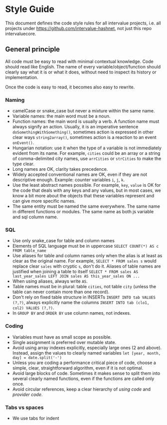 # Style Guide

This document defines the code style rules for all intervalue projects, i.e. all projects under https://github.com/intervalue-hashnet, not just this repo intervaluecore.

## General principle

All code must be easy to read with minimal contextual knowledge.  Code should read like English.  The name of every variable/object/function should clearly say what it is or what it does, without need to inspect its history or implementation.

Once the code is easy to read, it becomes also easy to rewrite.

### Naming

* camelCase or snake_case but never a mixture within the same name.
* Variable names: the main word must be a noun.
* Function names: the main word is usually a verb.  A function name must always signify an action.  Usually, it is an imperative sentence `doSomethingWithSomething()`, sometimes action is expressed in other clear ways `string2array()`, sometimes action is a reaction to an event `onEvent()`.
* Hungarian notation: use it when the type of a variable is not immediately evident from its name.  For example, `cities` could be an array or a string of comma-delimited city names, use `arrCities` or `strCities` to make the type clear.
* Long names are OK, clarity takes precedence.
* Widely accepted conventional names are OK, even if they are not descriptive enough.  Example: counter variables `i`, `j`, `k`.
* Use the least abstract names possible.  For example, `key`, `value` is OK for the code that deals with any keys and any values, but in most cases, we know a bit more about the objects that these variables represent and can give more specific names.
* The same entity must be named the same everywhere.  The same name in different functions or modules.  The same name as both js variable and sql column name.

### SQL

* Use only snake_case for table and column names
* Elements of SQL language must be in uppercase `SELECT COUNT(*) AS c FROM table_name`
* Use aliases for table and column names only when the alias is at least as clear as the original name.  For example, `SELECT * FROM sales s` would replace clear `sales` with cryptic `s`, don't do it.  Aliases of table names are justified when joining a table to itself `SELECT * FROM sales AS last_year_sales LEFT JOIN sales AS this_year_sales ON ...`
* When using aliases, always write `AS`.
* Table names must be in plural: table `cities`, not table `city` (unless the table can never contain more than one record).
* Don't rely on fixed table structure in INSERTs `INSERT INTO tab VALUES (?,?)`, always explicitly name the columns `INSERT INTO tab (clo1, col2) VALUES (?,?)`.
* In `GROUP BY` and `ORDER BY` use column names, not indexes.

### Coding

* Variables must have as small scope as possible.
* Single assignment is preferred over mutable state.
* Avoid using array indexes explicitly, especially large ones (2 and above).  Instead, assign the values to clearly named variables `let [year, month, day] = date.split('-')`
* Unless you are coding a performance critical piece of code, choose a simple, clear, straightforward algorithm, even if it is not optimal.
* Avoid large blocks of code.  Sometimes it makes sense to split them into several clearly named functions, even if the functions are called only once.
* Avoid circular references, keep a clear hierarchy of _using code_ and _provider code_.

### Tabs vs spaces

* We use tabs for indent
